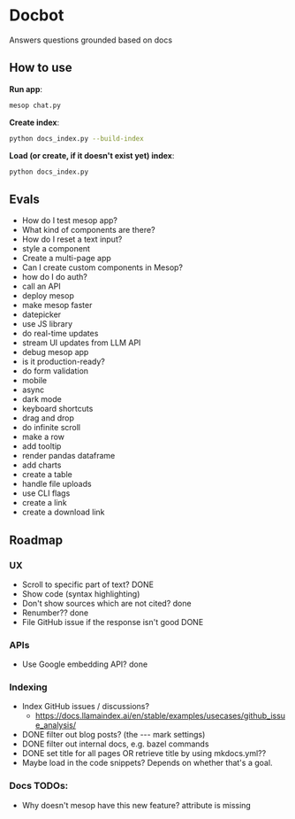 # Docbot

Answers questions grounded based on docs

## How to use

**Run app**:

```sh
mesop chat.py
```

**Create index**:

```sh
python docs_index.py --build-index
```

**Load (or create, if it doesn't exist yet) index**:

```sh
python docs_index.py
```

## Evals

- How do I test mesop app?
- What kind of components are there?
- How do I reset a text input?
- style a component
- Create a multi-page app
- Can I create custom components in Mesop?
- how do I do auth?
- call an API
- deploy mesop
- make mesop faster
- datepicker
- use JS library
- do real-time updates
- stream UI updates from LLM API
- debug mesop app
- is it production-ready?
- do form validation
- mobile
- async
- dark mode
- keyboard shortcuts
- drag and drop
- do infinite scroll
- make a row
- add tooltip
- render pandas dataframe
- add charts
- create a table
- handle file uploads
- use CLI flags
- create a link
- create a download link

## Roadmap

### UX

- Scroll to specific part of text? DONE
- Show code (syntax highlighting)
- Don't show sources which are not cited? done
- Renumber?? done
- File GitHub issue if the response isn't good DONE

### APIs

- Use Google embedding API? done

### Indexing

- Index GitHub issues / discussions?
  - https://docs.llamaindex.ai/en/stable/examples/usecases/github_issue_analysis/
- DONE filter out blog posts? (the --- mark settings)
- DONE filter out internal docs, e.g. bazel commands
- DONE set title for all pages OR retrieve title by using mkdocs.yml??
- Maybe load in the code snippets? Depends on whether that's a goal.

### Docs TODOs:

- Why doesn't mesop have this new feature? attribute is missing
